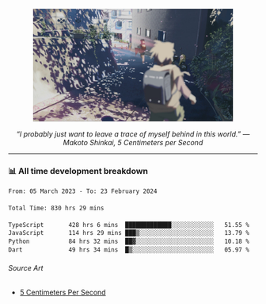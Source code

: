 <p align="center"><img src="asset/header.jpg" width="80%"/></p>
<p align="center"><i>“I probably just want to leave a trace of myself behind in this world.” ― Makoto Shinkai, 5 Centimeters per Second</i></p>

---
<!--
<details>
  <summary>📃 My Resume</summary>

### Education

- 📖 **Computer Science**\
📆 10/2021 - present\
📍 **Thang Long University** - Hoang Mai, Hanoi, Vietnam

### Experience

<img align="right" src="https://img.shields.io/badge/Figma-F24E1E?style=flat&logo=figma&logoColor=white"/>
<img align="right" src="https://img.shields.io/badge/node.js-6DA55F?style=flat&logo=node.js&logoColor=white"/>
<img align="right" src="https://img.shields.io/badge/Next.js-black?style=flat&logo=next.js&logoColor=white"/>
<img align="right" src="https://img.shields.io/badge/TypeScript-007ACC?style=flat&logo=typescript&logoColor=white"/>


- 👨‍💻 **Frontend Web Intern**\
📆 07/2023 - present\
📍 **MQ ICT Solutions** - Hoang Mai, Hanoi, Vietnam
</details> 
-->

### 📊 All time development breakdown

<!--START_SECTION:waka-->

```txt
From: 05 March 2023 - To: 23 February 2024

Total Time: 830 hrs 29 mins

TypeScript       428 hrs 6 mins  █████████████░░░░░░░░░░░░   51.55 %
JavaScript       114 hrs 29 mins ███▒░░░░░░░░░░░░░░░░░░░░░   13.79 %
Python           84 hrs 32 mins  ██▓░░░░░░░░░░░░░░░░░░░░░░   10.18 %
Dart             49 hrs 34 mins  █▒░░░░░░░░░░░░░░░░░░░░░░░   05.97 %
```

<!--END_SECTION:waka-->

###### Source Art

-  [5 Centimeters Per Second](https://wallhaven.cc/w/nrowq1)

